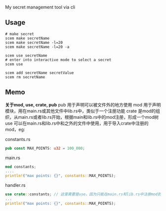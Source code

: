 My secret management tool via cli
## Usage
```shell
# make secret
scem make secretName
scem make secretName -l=20
scem make secretName -l=20 -a

scem use secretName
# enter into interactive mode to select a secret
scem use

scem add secretName secretValue
scem rm secretName
```

## Memo
**关于mod, use, crate, pub**
pub 用于声明可以被文件外的地方使用
mod 用于声明模块，用在main.rs或其他文件中lib.rs中，类似于一个注册功能
crate 是mod的组织，从main.rs或者lib.rs开始，根据main和lib.rs中的mod注册，形成一个mod树
use 可以在main.rs和lib.rs中和之外的文件中使用，用于导入crate中注册的mod，eg:

constants.rs
```rust
pub const MAX_POINTS: u32 = 100_000;
```

main.rs
```rust
mod constants; 
....
println!("max points: {}", constants::MAX_POINTS);
```

handler.rs
```rust
use crate::constants; // 这里需要是use，因为只能在main.rs和lib.rs中注册mod到crate里
...
println!("max points: {}", constants::MAX_POINTS);
```